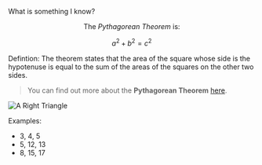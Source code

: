 What is something I know?

<p align="center">The <em>Pythagorean Theorem</em> is:</p>

$$
a^2 + b^2 = c^2
$$

Defintion: The theorem states that the area of the square whose side is the hypotenuse is equal to the sum of the areas of the squares on the other two sides.

> You can find out more about the **Pythagorean Theorem** [here](https://en.wikipedia.org/wiki/Pythagorean_theorem).


![A Right Triangle](https://tse1.mm.bing.net/th?id=OIP.9iarDWNilNnFkNkxdOqTFwHaGJ&pid=Api)

Examples:
 - 3, 4, 5
 - 5, 12, 13
 - 8, 15, 17
